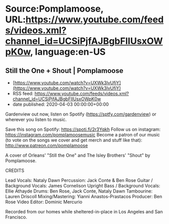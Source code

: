 # Source:Pomplamoose, URL:https://www.youtube.com/feeds/videos.xml?channel_id=UCSiPjfAJBgbFlIUsxOWpK0w, language:en-US

## Still the One + Shout | Pomplamoose
 - [https://www.youtube.com/watch?v=UXWk3lvUfjY](https://www.youtube.com/watch?v=UXWk3lvUfjY)
 - RSS feed: https://www.youtube.com/feeds/videos.xml?channel_id=UCSiPjfAJBgbFlIUsxOWpK0w
 - date published: 2020-04-03 00:00:00+00:00

Gardenview out now, listen on Spotify (https://sptfy.com/gardenview) or wherever you listen to music.

 Save this song on Spotify: https://spoti.fi/2r3Yqkh
Follow us on instagram: https://instagram.com/pomplamoosemusic
Become a patron of our music (to vote on the songs we cover and get merch and stuff like that): http://www.patreon.com/pomplamoose

A cover of Orleans' "Still the One" and The Isley Brothers' "Shout" by Pomplamoose.

CREDITS

Lead Vocals: Nataly Dawn
Percussion: Jack Conte & Ben Rose
Guitar / Background Vocals: James Cornelison
Upright Bass / Background Vocals: Ellie Athayde
Drums: Ben Rose, Jack Conte, Nataly Dawn 
Tambourine: Lauren Driscoll
Mixing/Mastering: Yianni Anastos-Prastacos
Producer: Ben Rose
Video Editor: Dominic Mercurio

Recorded from our homes while sheltered-in-place in Los Angeles and San Francisco.

